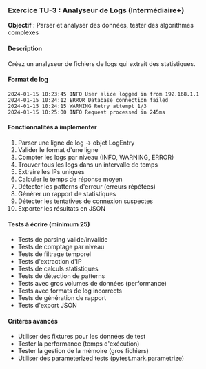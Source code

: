 ### Exercice TU-3 : Analyseur de Logs (Intermédiaire+)
**Objectif** : Parser et analyser des données, tester des algorithmes complexes

#### Description
Créez un analyseur de fichiers de logs qui extrait des statistiques.

#### Format de log
```
2024-01-15 10:23:45 INFO User alice logged in from 192.168.1.1
2024-01-15 10:24:12 ERROR Database connection failed
2024-01-15 10:24:15 WARNING Retry attempt 1/3
2024-01-15 10:25:00 INFO Request processed in 245ms
```

#### Fonctionnalités à implémenter
1. Parser une ligne de log → objet LogEntry
2. Valider le format d'une ligne
3. Compter les logs par niveau (INFO, WARNING, ERROR)
4. Trouver tous les logs dans un intervalle de temps
5. Extraire les IPs uniques
6. Calculer le temps de réponse moyen
7. Détecter les patterns d'erreur (erreurs répétées)
8. Générer un rapport de statistiques
9. Détecter les tentatives de connexion suspectes
10. Exporter les résultats en JSON

#### Tests à écrire (minimum 25)
- Tests de parsing valide/invalide
- Tests de comptage par niveau
- Tests de filtrage temporel
- Tests d'extraction d'IP
- Tests de calculs statistiques
- Tests de détection de patterns
- Tests avec gros volumes de données (performance)
- Tests avec formats de log incorrects
- Tests de génération de rapport
- Tests d'export JSON

#### Critères avancés
- Utiliser des fixtures pour les données de test
- Tester la performance (temps d'exécution)
- Tester la gestion de la mémoire (gros fichiers)
- Utiliser des parameterized tests (pytest.mark.parametrize)

